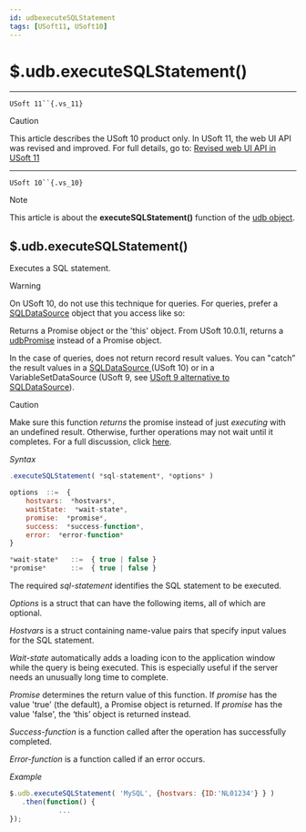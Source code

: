 ```yaml
---
id: udbexecuteSQLStatement
tags: [USoft11, USoft10]
---
```

# $.udb.executeSQLStatement()



----

`USoft 11``{.vs_11}`

> [!CAUTION]
> This article describes the USoft 10 product only.
> In USoft 11, the web UI API was revised and improved. For full details, go to:
> [Revised web UI API in USoft 11](/docs/Web_and_app_UIs/UDB_udb/Revised_web_UI_API_in_USoft_11.md)

----

`USoft 10``{.vs_10}`

> [!NOTE]
> This article is about the **executeSQLStatement()** function of the [udb object](/docs/Web_and_app_UIs/UDB_udb).

## **$.udb.executeSQLStatement()**

Executes a SQL statement.

> [!WARNING]
> On USoft 10, do not use this technique for queries. For queries, prefer a [SQLDataSource]() object that you access like so:

Returns a Promise object or the 'this' object. From USoft 10.0.1I, returns a [udbPromise](/docs/Web_and_app_UIs/JavaScript/Promises_for_asynchronous_Javascript.md) instead of a Promise object.

In the case of queries, does not return record result values. You can "catch” the result values in a [SQLDataSource ]()(USoft 10) or in a VariableSetDataSource (USoft 9, see [USoft 9 alternative to SQLDataSource]()).

> [!CAUTION]
> Make sure this function *returns* the promise instead of just *executing* with an undefined result. Otherwise, further operations may not wait until it completes. For a full discussion, click [here]().

*Syntax*

```js
.executeSQLStatement( *sql-statement*, *options* )

options  ::=  {
    hostvars:  *hostvars*,
    waitState:  *wait-state*,
    promise:  *promise*,
    success:  *success-function*,
    error:  *error-function*
}

*wait-state*   ::=  { true | false }
*promise*      ::=  { true | false }
```

The required *sql-statement* identifies the SQL statement to be executed.

*Options* is a struct that can have the following items, all of which are optional.

*Hostvars* is a struct containing name-value pairs that specify input values for the SQL statement.

*Wait-state* automatically adds a loading icon to the application window while the query is being executed. This is especially useful if the server needs an unusually long time to complete.

*Promise* determines the return value of this function. If *promise* has the value 'true' (the default), a Promise object is returned. If *promise* has the value 'false', the ‘this’ object is returned instead.

*Success-function* is a function called after the operation has successfully completed.

*Error-function* is a function called if an error occurs.

*Example*

```js
$.udb.executeSQLStatement( 'MySQL', {hostvars: {ID:'NL01234'} } )
   .then(function() {
            ...
});
```

 